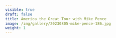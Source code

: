 ```yaml
---
visible: true
draft: false
title: America the Great Tour with Mike Pence
image: /img/gallery/20230805-mike-pence-186.jpg
weight: 1
---
```

